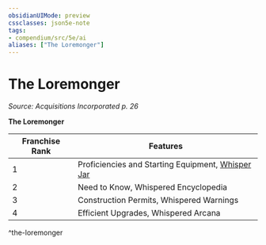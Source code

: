 ```yaml
---
obsidianUIMode: preview
cssclasses: json5e-note
tags:
- compendium/src/5e/ai
aliases: ["The Loremonger"]
---
```

# The Loremonger
*Source: Acquisitions Incorporated p. 26* 

**The Loremonger**

| Franchise Rank | Features |
|----------------|----------|
| 1 | Proficiencies and Starting Equipment, [Whisper Jar](Mechanics/items/whisper-jar-ai.md) |
| 2 | Need to Know, Whispered Encyclopedia |
| 3 | Construction Permits, Whispered Warnings |
| 4 | Efficient Upgrades, Whispered Arcana |
^the-loremonger
